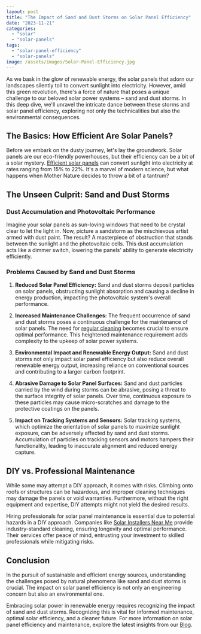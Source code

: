 ```yaml
---
layout: post
title: "The Impact of Sand and Dust Storms on Solar Panel Efficiency"
date: "2023-11-21"
categories: 
  - "solar"
  - "solar-panels"
tags: 
  - "solar-panel-efficiency"
  - "solar-panels"
image: /assets/images/Solar-Panel-Efficiency.jpg
---
```


As we bask in the glow of renewable energy, the solar panels that adorn our landscapes silently toil to convert sunlight into electricity. However, amid this green revolution, there's a force of nature that poses a unique challenge to our beloved solar power systems – sand and dust storms. In this deep dive, we'll unravel the intricate dance between these storms and solar panel efficiency, exploring not only the technicalities but also the environmental consequences.

## The Basics: How Efficient Are Solar Panels?

Before we embark on the dusty journey, let's lay the groundwork. Solar panels are our eco-friendly powerhouses, but their efficiency can be a bit of a solar mystery. [Efficient solar panels](/solar-equipment-placement/) can convert sunlight into electricity at rates ranging from 15% to 22%. It's a marvel of modern science, but what happens when Mother Nature decides to throw a bit of a tantrum?

## The Unseen Culprit: Sand and Dust Storms

### Dust Accumulation and Photovoltaic Performance

Imagine your solar panels as sun-loving windows that need to be crystal clear to let the light in. Now, picture a sandstorm as the mischievous artist armed with dust paint. The result? A masterpiece of obstruction that stands between the sunlight and the photovoltaic cells. This dust accumulation acts like a dimmer switch, lowering the panels' ability to generate electricity efficiently.

### Problems Caused by Sand and Dust Storms

1. **Reduced Solar Panel Efficiency:** Sand and dust storms deposit particles on solar panels, obstructing sunlight absorption and causing a decline in energy production, impacting the photovoltaic system's overall performance.

3. **Increased Maintenance Challenges:** The frequent occurrence of sand and dust storms poses a continuous challenge for the maintenance of solar panels. The need for [regular cleaning](/how-to-clean-solar-panels/) becomes crucial to ensure optimal performance. This heightened maintenance requirement adds complexity to the upkeep of solar power systems.

5. **Environmental Impact and Renewable Energy Output:** Sand and dust storms not only impact solar panel efficiency but also reduce overall renewable energy output, increasing reliance on conventional sources and contributing to a larger carbon footprint.

7. **Abrasive Damage to Solar Panel Surfaces:** Sand and dust particles carried by the wind during storms can be abrasive, posing a threat to the surface integrity of solar panels. Over time, continuous exposure to these particles may cause micro-scratches and damage to the protective coatings on the panels.

9. **Impact on Tracking Systems and Sensors:** Solar tracking systems, which optimize the orientation of solar panels to maximize sunlight exposure, can be adversely affected by sand and dust storms. Accumulation of particles on tracking sensors and motors hampers their functionality, leading to inaccurate alignment and reduced energy capture.

## DIY vs. Professional Maintenance

While some may attempt a DIY approach, it comes with risks. Climbing onto roofs or structures can be hazardous, and improper cleaning techniques may damage the panels or void warranties. Furthermore, without the right equipment and expertise, DIY attempts might not yield the desired results.

Hiring professionals for solar panel maintenance is essential due to potential hazards in a DIY approach. Companies like [Solar Installers Near Me](/) provide industry-standard cleaning, ensuring longevity and optimal performance. Their services offer peace of mind, entrusting your investment to skilled professionals while mitigating risks.

## Conclusion

In the pursuit of sustainable and efficient energy sources, understanding the challenges posed by natural phenomena like sand and dust storms is crucial. The impact on solar panel efficiency is not only an engineering concern but also an environmental one.

Embracing solar power in renewable energy requires recognizing the impact of sand and dust storms. Recognizing this is vital for informed maintenance, optimal solar efficiency, and a cleaner future. For more information on solar panel efficiency and maintenance, explore the latest insights from our [Blog](/blog).

